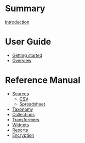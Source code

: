 # Summary

[Introduction](README.md)

# User Guide

- [Getting started](guide/getting_started.md)
- [Overview](guide/overview.md)

# Reference Manual

- [Sources](sources/README.md)
    - [CSV](sources/csv.md)
    - [Spreadsheet](sources/sheet.md)
- [Taxonomy](taxonomy.md)
- [Collections]()
- [Transformers]()
- [Widgets]()
- [Reports]()
- [Encryption](encryption.md)

